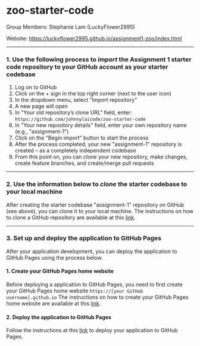 # zoo-starter-code

Group Members: Stephanie Lam (LuckyFlower2995)


Website: https://luckyflower2995.github.io/assignment1-zoo/index.html

----------
### 1. Use the following process to ***import*** the Assignment 1 starter code repository to your GitHub account as your starter codebase
1.	Log on to GitHub
2.	Click on the + sign in the top right corner (next to the user icon)
3.	In the dropdown menu, select "Import repository"
4.	A new page will open
5.	In "Your old repository’s clone URL" field, enter: `https://github.com/johnnylaicode/zoo-starter-code`
6.	In "Your new repository details" field, enter your own repository name (e.g., "assignment-1")
7.	Click on the "Begin import" button to start the process
8.	After the process completed, your new "assignment-1" repository is created – as a completely independent codebase
9.	From this point on, you can clone your new repository, make changes, create feature branches, and create/merge pull requests

----------
### 2. Use the information below to ***clone*** the starter codebase to your local machine
After creating the starter codebase "assignment-1" repository on GitHub (see above), you can clone it to your local machine. The instructions on how to clone a GitHub repository are available at this [link](https://docs.github.com/en/repositories/creating-and-managing-repositories/cloning-a-repository).

----------
### 3. Set up and deploy the application to GitHub Pages
After your application development, you can deploy the application to GitHub Pages using the process below.

#### 1. Create your GitHub Pages home website
Before deploying a application to GitHub Pages, you need to first create your GitHub Pages home website `https://[your GitHub username].github.io`
The instructions on how to create your GitHub Pages home website are available at this [link](https://docs.github.com/en/pages/getting-started-with-github-pages/creating-a-github-pages-site).

#### 2. Deploy the application to GitHub Pages
Follow the instructions at this [link](https://docs.github.com/en/pages/getting-started-with-github-pages/configuring-a-publishing-source-for-your-github-pages-site) to deploy your application to GitHub Pages.

